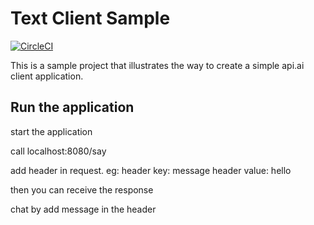 # Text Client Sample
[![CircleCI](https://circleci.com/gh/idolice/text-client.svg?style=svg)](https://circleci.com/gh/idolice/text-client)

This is a sample project that illustrates the way to create a simple api.ai
client application.


## Run the application

start the application

call localhost:8080/say

add header in request. eg:
header key: message
header value: hello

then you can receive the response

chat by add message in the header